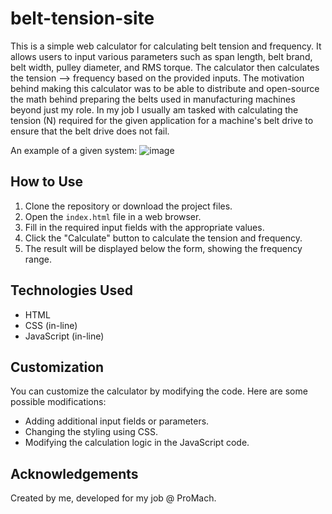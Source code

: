 # belt-tension-site

This is a simple web calculator for calculating belt tension and frequency. It allows users to input various parameters such as span length, belt brand, belt width, pulley diameter, and RMS torque. The calculator then calculates the tension --> frequency based on the provided inputs.
The motivation behind making this calculator was to be able to distribute and open-source the math behind preparing the belts used in manufacturing machines beyond just my role. In my job I usually am tasked with calculating the tension (N) required for the given application for a machine's belt drive to ensure that the belt drive does not fail.

An example of a given system:
![image](https://github.com/sergiicodes/belt-tension-site/assets/79073281/729f2727-1244-4a67-b25a-5ed291337eaf)

## How to Use

1. Clone the repository or download the project files.
2. Open the `index.html` file in a web browser.
3. Fill in the required input fields with the appropriate values.
4. Click the "Calculate" button to calculate the tension and frequency.
5. The result will be displayed below the form, showing the frequency range.

## Technologies Used

- HTML
- CSS (in-line)
- JavaScript (in-line)

## Customization

You can customize the calculator by modifying the code. Here are some possible modifications:

- Adding additional input fields or parameters.
- Changing the styling using CSS.
- Modifying the calculation logic in the JavaScript code.

## Acknowledgements

Created by me, developed for my job @ ProMach.
